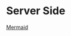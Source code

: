 # Server Side



[Mermaid](https://mermaid-js.github.io/mermaid-live-editor/edit/#pako:eNp9kcFOwzAMQH8l8gmkrWIbcOiBA2IcUA6IDXHJxWrcLVqbVG4yVE37d9ytqL3AIZJlvzw7zgmKYAly2DE2e_W8NV7f3RjYEB-JM0slpioauJX8QvIf1ITWxcBdZjGixo5Yqmo-f1J6KcA7xZHR7khZNTC94cqthPtsif8G74V4-9r2U7iCLtUi-NLtEpPVE6Gc1VX6cGnObfDTWxPncuB6_RguxvBRDK9V943d_31hBjVxjc7K3k7GK2Ug7qkmA7mEFvlgwPizcKmRLdHa9o-EvMSqpRlgimHT-QLyyIl-oReH8gf1QJ1_AL7HiI4)